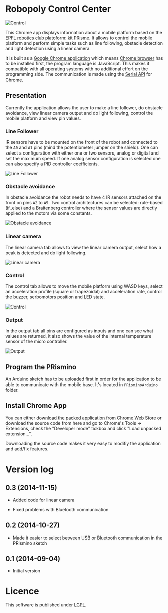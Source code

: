 # Robopoly Control Center

![Control](images/screenshot_home.png)

This Chrome app displays information about a mobile platform based on the [EPFL robotics club](http://robopoly.epfl.ch) platoform: [kit PRisme](http://robopoly.epfl.ch/prisme). It allows to control the mobile platform and perform simple tasks such as line following, obstacle detection and light detection using a linear camera.

It is built as a [Google Chrome application](https://chrome.google.com/webstore/detail/robopoly-control-center/kimabfnmacaikklmibbbomomjffkfalo) which means [Chrome browser](https://www.google.com/chrome/) has to be installed first, the program language is JavaScript. This makes it compatible with all operating systems with no additional effort on the programming side. The communication is made using the [Serial API](http://developer.chrome.com/trunk/apps/app.hardware.html#serial) for Chrome.

## Presentation

Currently the application allows the user to make a line follower, do obstacle avoidance, view linear camera output and do light following, control the mobile platform and view pin values.

### Line Follower

IR sensors have to be mounted on the front of the robot and connected to the `A0` and `A1` pins (mind the potentiometer jumper on the shield). One can select a configuration with either one or two sensors, analog or digital and set the maximum speed. If one analog sensor configuration is selected one can also specify a PID controller coefficients.

![Line Follower](images/screenshot_line_follower.png)

### Obstacle avoidance

In obstacle avoidance the robot needs to have 4 IR sensors attached on the front on pins `A2` to `A5`. Two control architectures can be selected: rule-based (if..else) and a Braitenberg controller where the sensor values are directly applied to the motors via some constants.

![Obstacle avoidance](images/screenshot_obstacle_avoidance.png)

### Linear camera

The linear camera tab allows to view the linear camera output, select how a peak is detected and do light following.

![Linear camera](images/screenshot_linear_camera.png)

### Control

The control tab allows to move the mobile platform using WASD keys, select an acceleration profile (square or trapezoidal) and acceleration rate, control the buzzer, serbomotors position and LED state.

![Control](images/screenshot_control.png)

### Output

In the output tab all pins are configured as inputs and one can see what values are returned, it also shows the value of the internal temperature sensor of the micro controller.

![Output](images/screenshot_output.png)

## Program the PRismino

An Arduino sketch has to be uploaded first in order for the application to be able to communicate with the mobile base. It's located in `PRisminoArduino` folder.

## Install Chrome App

You can either [download the packed application from Chrome Web Store](https://chrome.google.com/webstore/detail/robopoly-control-center/kimabfnmacaikklmibbbomomjffkfalo) or download the source code from here and go to Chrome's Tools -> Extensions, check the "Developer mode" tickbox and click "Load unpacked extension...".

Downloading the source code makes it very easy to modifiy the application and add/fix features.

# Version log

## 0.3 (2014-11-15)

* Added code for linear camera

* Fixed problems with Bluetooth communication

## 0.2 (2014-10-27)

* Made it easier to select between USB or Bluetooth communication in the PRismino sketch

## 0.1 (2014-09-04)

* Initial version

# Licence

This software is published under [LGPL](http://www.gnu.org/licenses/lgpl.html).
